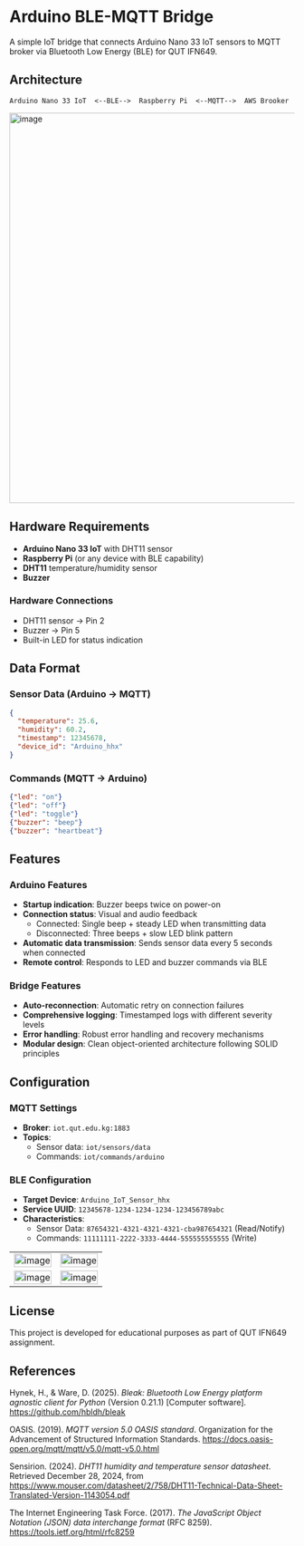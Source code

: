 # Arduino BLE-MQTT Bridge

A simple IoT bridge that connects Arduino Nano 33 IoT sensors to MQTT broker via Bluetooth Low Energy (BLE) for QUT IFN649.

## Architecture

```
Arduino Nano 33 IoT  <--BLE-->  Raspberry Pi  <--MQTT-->  AWS Brooker
```

<img width="1290" height="689" alt="image" src="https://github.com/user-attachments/assets/0622e8ca-6e39-47c5-bac7-0e8ddcf65bed" />


## Hardware Requirements

- **Arduino Nano 33 IoT** with DHT11 sensor
- **Raspberry Pi** (or any device with BLE capability)
- **DHT11** temperature/humidity sensor
- **Buzzer** 

### Hardware Connections
- DHT11 sensor → Pin 2
- Buzzer → Pin 5
- Built-in LED for status indication

## Data Format

### Sensor Data (Arduino → MQTT)
```json
{
  "temperature": 25.6,
  "humidity": 60.2,
  "timestamp": 12345678,
  "device_id": "Arduino_hhx"
}
```

### Commands (MQTT → Arduino)
```json
{"led": "on"}
{"led": "off"}
{"led": "toggle"}
{"buzzer": "beep"}
{"buzzer": "heartbeat"}
```

## Features

### Arduino Features
- **Startup indication**: Buzzer beeps twice on power-on
- **Connection status**: Visual and audio feedback
  - Connected: Single beep + steady LED when transmitting data
  - Disconnected: Three beeps + slow LED blink pattern
- **Automatic data transmission**: Sends sensor data every 5 seconds when connected
- **Remote control**: Responds to LED and buzzer commands via BLE

### Bridge Features
- **Auto-reconnection**: Automatic retry on connection failures
- **Comprehensive logging**: Timestamped logs with different severity levels
- **Error handling**: Robust error handling and recovery mechanisms
- **Modular design**: Clean object-oriented architecture following SOLID principles

## Configuration

### MQTT Settings
- **Broker**: `iot.qut.edu.kg:1883`
- **Topics**:
  - Sensor data: `iot/sensors/data`
  - Commands: `iot/commands/arduino`

### BLE Configuration
- **Target Device**: `Arduino_IoT_Sensor_hhx`
- **Service UUID**: `12345678-1234-1234-1234-123456789abc`
- **Characteristics**:
  - Sensor Data: `87654321-4321-4321-4321-cba987654321` (Read/Notify)
  - Commands: `11111111-2222-3333-4444-555555555555` (Write)
<table>
<tr>
<td width="50%">
<img width="100%" alt="image" src="https://github.com/user-attachments/assets/14b4c63a-ec7b-41fe-870b-3e52ac2c3615" />
</td>
<td width="50%">
<img width="100%" alt="image" src="https://github.com/user-attachments/assets/37e64622-0a8c-47dc-9813-599b12789e11" />
</td>
</tr>
<tr>
<td width="50%">
<img width="100%" alt="image" src="https://github.com/user-attachments/assets/7df13235-cbcb-490c-ae32-8f6f5e21223a" />
</td>
<td width="50%">
<img width="100%" alt="image" src="https://github.com/user-attachments/assets/c50c4440-a8ae-4ac7-b36e-7c6a1f092bbc" />
</td>
</tr>
</table>


## License

This project is developed for educational purposes as part of QUT IFN649 assignment.

## References

Hynek, H., & Ware, D. (2025). *Bleak: Bluetooth Low Energy platform agnostic client for Python* (Version 0.21.1) [Computer software]. https://github.com/hbldh/bleak

OASIS. (2019). *MQTT version 5.0 OASIS standard*. Organization for the Advancement of Structured Information Standards. https://docs.oasis-open.org/mqtt/mqtt/v5.0/mqtt-v5.0.html

Sensirion. (2024). *DHT11 humidity and temperature sensor datasheet*. Retrieved December 28, 2024, from https://www.mouser.com/datasheet/2/758/DHT11-Technical-Data-Sheet-Translated-Version-1143054.pdf

The Internet Engineering Task Force. (2017). *The JavaScript Object Notation (JSON) data interchange format* (RFC 8259). https://tools.ietf.org/html/rfc8259
